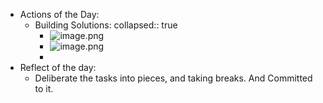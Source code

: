 - Actions of the Day:
	- Building Solutions:
	  collapsed:: true
		- ![image.png](../assets/image_1739923543537_0.png)
		- ![image.png](../assets/image_1739923906747_0.png)
		-
- Reflect of the day:
	- Deliberate the tasks into pieces, and taking breaks. And Committed to it.